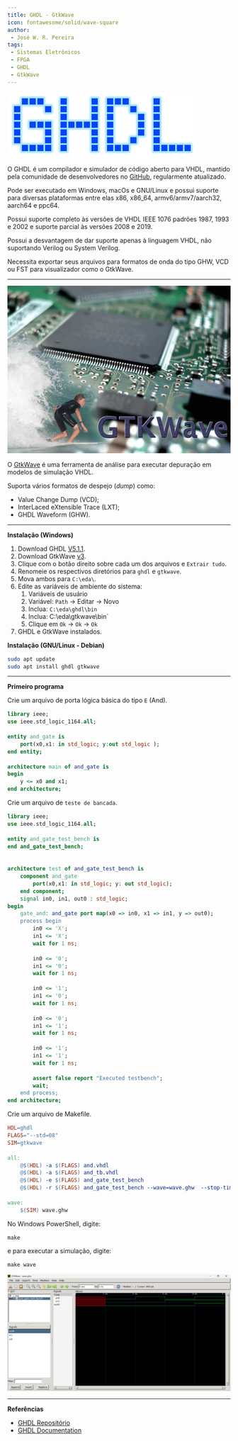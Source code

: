 ```yaml
---
title: GHDL - GtkWave
icon: fontawesome/solid/wave-square
author:
 - José W. R. Pereira
tags:
 - Sistemas Eletrônicos
 - FPGA
 - GHDL
 - GtkWave
---
```


![logo](img/ghdl-logo.png)

O GHDL é um compilador e simulador de código aberto para VHDL, mantido pela comunidade de desenvolvedores no [GitHub](https://github.com/ghdl/ghdl), regularmente atualizado.

Pode ser executado em Windows, macOs e GNU/Linux e possui suporte para diversas plataformas entre elas x86, x86_64, armv6/armv7/aarch32, aarch64 e ppc64.

Possui suporte completo às versões de VHDL IEEE 1076 padrões 1987, 1993 e 2002 e suporte parcial às versões 2008 e 2019.

Possui a desvantagem de dar suporte apenas à linguagem VHDL, não suportando Verilog ou System Verilog.

Necessita exportar seus arquivos para formatos de onda do tipo GHW, VCD ou FST para visualizador como o GtkWave.

---

![gtkwave](img/GtkWave-logo.gif)

O [GtkWave](https://gtkwave.sourceforge.net/) é uma ferramenta de análise para executar depuração em modelos de simulação VHDL.

Suporta vários formatos de despejo (*dump*) como:

- Value Change Dump (VCD);
- InterLaced eXtensible Trace (LXT);
- GHDL Waveform (GHW).

---

**Instalação (Windows)**

1. Download GHDL [V5.1.1](https://github.com/ghdl/ghdl/releases/download/v5.1.1/ghdl-mcode-5.1.1-mingw64.zip).
2. Download GtkWave [v3](https://github.com/gtkwave/gtkwave/releases/download/nightly/gtkwave_gtk3_mingw64_standalone.tgz).
3. Clique com o botão direito sobre cada um dos arquivos e `Extrair tudo`.
4. Renomeie os respectivos diretórios para `ghdl` e `gtkwave`.
5. Mova ambos para `C:\eda\`.
6. Edite as variáveis de ambiente do sistema:
      1. Variáveis de usuário
      2. Variável: `Path` -> Editar -> Novo
      3. Inclua: `C:\eda\ghdl\bin`
      4. Inclua: C:\eda\gtkwave\bin`
      5. Clique em `Ok` -> `Ok` -> `Ok`
7. GHDL e GtkWave instalados.

**Instalação (GNU/Linux - Debian)**

```bash
sudo apt update
sudo apt install ghdl gtkwave
```

---

**Primeiro programa**


Crie um arquivo de porta lógica básica do tipo `E` (And).


```vhdl title="and.vhdl"
library ieee;
use ieee.std_logic_1164.all;

entity and_gate is
    port(x0,x1: in std_logic; y:out std_logic );
end entity;

architecture main of and_gate is
begin
    y <= x0 and x1;
end architecture;
```

Crie um arquivo de `teste de bancada`.

```vhdl title="and_tb.vhdl"
library ieee;
use ieee.std_logic_1164.all;

entity and_gate_test_bench is
end and_gate_test_bench;


architecture test of and_gate_test_bench is
	component and_gate
		port(x0,x1: in std_logic; y: out std_logic);
	end component;
	signal in0, in1, out0 : std_logic;
begin
	gate_and: and_gate port map(x0 => in0, x1 => in1, y => out0);
	process begin
		in0 <= 'X';
		in1 <= 'X';
		wait for 1 ns;

		in0 <= '0';
		in1 <= '0';
		wait for 1 ns;

		in0 <= '1';
		in1 <= '0';
		wait for 1 ns;

		in0 <= '0';
		in1 <= '1';
		wait for 1 ns;

		in0 <= '1';
		in1 <= '1';
		wait for 1 ns;

		assert false report "Executed testbench";
		wait;
	end process;
end architecture;
```

Crie um arquivo de Makefile.

```makefile title="makefile"
HDL=ghdl
FLAGS="--std=08"
SIM=gtkwave

all:
	@$(HDL) -a $(FLAGS) and.vhdl
	@$(HDL) -a $(FLAGS) and_tb.vhdl
	@$(HDL) -e $(FLAGS) and_gate_test_bench
	@$(HDL) -r $(FLAGS) and_gate_test_bench --wave=wave.ghw  --stop-time=5us

wave:
	$(SIM) wave.ghw
```

No Windows PowerShell, digite:

```PS
make
```

e para executar a simulação, digite:

```PS
make wave
```


![and_wave](img/and_wave.png)


---

**Referências**

- [GHDL Repositório](https://github.com/ghdl/ghdl)
- [GHDL Documentation](https://ghdl-rad.readthedocs.io/_/downloads/en/latest/pdf/)
